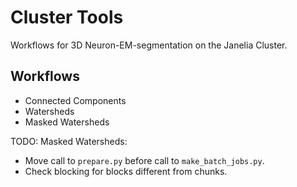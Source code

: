 # Cluster Tools

Workflows for 3D Neuron-EM-segmentation on the Janelia Cluster.

## Workflows

- Connected Components
- Watersheds
- Masked Watersheds

TODO: Masked Watersheds:
- Move call to  `prepare.py` before call to `make_batch_jobs.py`.
- Check blocking for blocks different from chunks.
